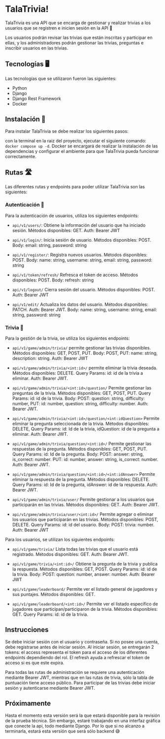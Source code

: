 # TalaTrivia!
TalaTrivia es una API que se encarga de gestionar y realizar trivias a los usuarios que se registren e inicien sesión en la API 🚀

Los usuarios podrán revisar las trivias que están inscritas y participar en ellas, y los administradores podrán gestionar las trivias, preguntas e inscribir usuarios en las trivias.

## Tecnologías 🖥️
Las tecnologías que se utilizaron fueron las siguientes:
 - Python
 - Django
 - Django Rest Framework
 - Docker

## Instalación 🔧
Para instalar TalaTrivia se debe realizar los siguientes pasos:

con la terminal en la raiz del proyecto, ejecutar el siguiente comando: `docker compose up -d`. Docker se encargará de realizar la instalación de las dependencias y configurar el ambiente para que TalaTrivia pueda funcionar correctamente.

## Rutas 🛣️
Las diferentes rutas y endpoints para poder utilizar TalaTrivia son las siguientes:

### Autenticación 🔐
Para la autenticación de usuarios, utiliza los siguientes endpoints:

- `api/v1/users/`: Obtiene la información del usuario que ha iniciado sesión. Métodos disponibles: GET. Auth: Bearer JWT

- `api/v1/login/`: Inicia sesión de usuario. Métodos disponibles: POST. Body: email: string, password: string 

- `api/v1/register/`: Registra nuevos usuarios. Métodos disponibles: POST. Body: name: string, username: string, email: string, password: string

- `api/v1/token/refresh/` Refresca el token de acceso. Métodos disponibles: POST. Body: refresh: string

- `api/v1/logout/` Cierra sesión del usuario. Métodos disponibles: POST. Auth: Bearer JWT 

- `api/v1/edit/` Actualiza los datos del usuario. Métodos disponibles: PATCH. Auth: Bearer JWT. Body: name: string, username: string, email: string, password: string

### Trivia 🎢
Para la gestión de la trivia, se utiliza los siguientes endpoints:
- `api/v1/game/admin/trivia/` permite gestionar las trivias disponibles. Métodos disponibles: GET, POST, PUT. Body: POST, PUT: name: string, description: string. Auth: Bearer JWT

- `api/v1/game/admin/trivia/<int:id>/` permite eliminar la trivia deseada. Métodos disponibles: DELETE. Query Params: id: id de la trivia a eliminar. Auth: Bearer JWT.

- `api/v1/game/admin/trivia/<int:id>/question/` Permite gestionar las preguntas de la trivia. Métodos disponibles: GET, POST, PUT. Query Params: id: id de la trivia. Body: POST: question: string, difficulty: number, PUT: id: number, question: string, difficulty: number. Auth: Bearer JWT.

- `api/v1/game/admin/trivia/<int:id>/question/<int:idQuestion>` Permite eliminar la pregunta seleccionada de la trivia. Métodos disponibles: DELETE, Query Params: id: Id de la trivia, idQuestion: id de la pregunta a eliminar. Auth: Bearer JWT.

- `api/v1/game/admin/trivia/question/<int:id>/` Permite gestionar las respuestas de la pregunta. Métodos disponibles: GET, POST, PUT. Query Params: id: Id de la pregunta. Body: POST: answer: string, is_correct: number. PUT: id: number, answer: string, is_correct: number. Auth: Bearer JWT.

- `api/v1/game/admin/trivia/question/<int:id>/<int:idAnswer>` Permite eliminar la respuesta de la pregunta. Métodos disponibles: DELETE. Query Params: id: Id de la pregunta, idAnswer: id de la respuesta. Auth: Bearer JWT.
- `api/v1/game/admin/trivia/user/` Permite gestionar a los usuarios que participarán en las trivias. Métodos disponibles: GET. Auth: Bearer JWT.

- `api/v1/game/admin/trivia/user/<int:id>/` Permite agregar o eliminar los usuarios que participarán en las trivias. Métodos disponibles: POST, DELETE. Query Params: id: id del usuario. Body: POST: trivia: number. Auth: Bearer JWT

Para los usuarios, se utilizan los siguientes endpoints:

- `api/v1/game/trivia/` Lista todas las trivias que el usuario está registrado. Métodos disponibles: GET. Auth: Bearer JWT.

- `api/v1/game/trivia/<int:id>/` Obtiene la pregunta de la trivia y publica la respuesta. Métodos disponibles: GET, POST. Query Params: id: id de la trivia. Body: POST: question: number, answer: number. Auth: Bearer JWT

- `api/v1/game/leaderboard/` Permite ver el listado general de jugadores y sus puntajes. Métodos disponibles: GET.

- `api/v1/game/leaderboard/<int:id>/` Permite ver el listado específico de jugadores que participan/participaron de la trivia. Métodos disponibles: GET. Query Params: id: id de la trivia. 

## Instrucciones

Se debe iniciar sesión con el usuario y contraseña. Si no posee una cuenta, debe registrarse antes de iniciar sesión. Al iniciar sesión, se entregarán 2 tokens: el access representa el token para el acceso de los diferentes endpoints dependiendo del rol. El refresh ayuda a refrescar el token de acceso si es que este expira.

Para todas las rutas de administración se requiere una autenticación mediante Bearer JWT, mientras que en las rutas de trivia, sólo la tabla de puntuación tiene acceso público. Para participar de las trivias debe iniciar sesión y autenticarse mediante Bearer JWT.


## Próximamente
Hasta el momento esta versión será la que estará disponible para la revisión de la prueba técnica. Sin embargo, estaré trabajando en una interfaz gráfica que conecte la api, todo mediante Django. Por lo que si no alcanzo a terminarla, estará esta versión que será sólo backend 😅